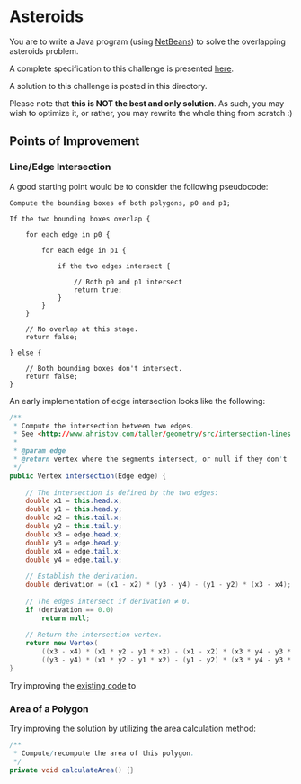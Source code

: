 # Asteroids

You are to write a Java program (using [NetBeans](https://netbeans.org/)) to solve the overlapping asteroids problem.

A complete specification to this challenge is presented [here](http://icpc.baylor.edu/worldfinals/problems/icpc2015.pdf).

A solution to this challenge is posted in this directory.

Please note that **this is NOT the best and only solution**. As such, you may wish to optimize it, or rather, you may rewrite the whole thing from scratch :)

## Points of Improvement

### Line/Edge Intersection

A good starting point would be to consider the following pseudocode:

```
Compute the bounding boxes of both polygons, p0 and p1;

If the two bounding boxes overlap {
	
	for each edge in p0 {
		
		for each edge in p1 {
			
			if the two edges intersect {
				
				// Both p0 and p1 intersect
				return true;
			}
		}
	}
	
	// No overlap at this stage.
	return false;
	
} else {
	
	// Both bounding boxes don't intersect.
	return false;
}
```

An early implementation of edge intersection looks like the following:

``` Java
/**
 * Compute the intersection between two edges.
 * See <http://www.ahristov.com/taller/geometry/src/intersection-lines.java>
 *
 * @param edge
 * @return vertex where the segments intersect, or null if they don't
 */
public Vertex intersection(Edge edge) {
	
	// The intersection is defined by the two edges:
	double x1 = this.head.x;
	double y1 = this.head.y;
	double x2 = this.tail.x;
	double y2 = this.tail.y;
	double x3 = edge.head.x;
	double y3 = edge.head.y;
	double x4 = edge.tail.x;
	double y4 = edge.tail.y;
	
	// Establish the derivation.
	double derivation = (x1 - x2) * (y3 - y4) - (y1 - y2) * (x3 - x4);
				
	// The edges intersect if derivation ≠ 0.
	if (derivation == 0.0)
		return null;
	
	// Return the intersection vertex.
	return new Vertex(
		((x3 - x4) * (x1 * y2 - y1 * x2) - (x1 - x2) * (x3 * y4 - y3 * x4)) / derivation,
		((y3 - y4) * (x1 * y2 - y1 * x2) - (y1 - y2) * (x3 * y4 - y3 * x4)) / derivation);
}
```

Try improving the [existing code](https://raw.github.com/youldash/NCCC/master/Asteroids/ICPC.java) to 

### Area of a Polygon

Try improving the solution by utilizing the area calculation method:

``` Java
/**
 * Compute/recompute the area of this polygon.
 */
private void calculateArea() {}
```
